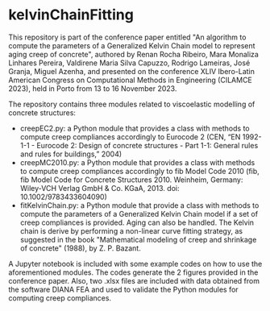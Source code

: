# kelvinChainFitting

This repository is part of the conference paper entitled "An algorithm to compute the parameters of a Generalized Kelvin Chain model to represent aging creep of concrete", authored by Renan Rocha Ribeiro, Mara Monaliza Linhares Pereira, Valdirene Maria Silva Capuzzo, Rodrigo Lameiras, José Granja, Miguel Azenha, and presented on the conference XLIV Ibero-Latin American Congress on Computational Methods in Engineering (CILAMCE 2023), held in Porto from 13 to 16 November 2023.

The repository contains three modules related to viscoelastic modelling of concrete structures:

- creepEC2.py: a Python module that provides a class with methods to compute creep compliances accordingly to Eurocode 2 (CEN, “EN 1992-1-1 - Eurocode 2: Design of concrete structures - Part 1-1: General rules and rules for buildings,” 2004)
- creepMC2010.py: a Python module that provides a class with methods to compute creep compliances accordingly to fib Model Code 2010 (fib, fib Model Code for Concrete Structures 2010. Weinheim, Germany: Wiley-VCH Verlag GmbH & Co. KGaA, 2013. doi: 10.1002/9783433604090)
- fitKelvinChain.py: a Python module that provide a class with methods to compute the parameters of a Generalized Kelvin Chain model if a set of creep compliances is provided. Aging can also be handled. The Kelvin chain is derive by performing a non-linear curve fitting strategy, as suggested in the book "Mathematical modeling of creep and shrinkage of concrete" (1988), by  Z. P. Bazant.

A Jupyter notebook is included with some example codes on how to use the aforementioned modules. The codes generate the 2 figures provided in the conference paper. Also, two .xlsx files are included with data obtained from the software DIANA FEA and used to validate the Python modules for computing creep compliances.
